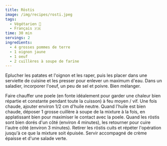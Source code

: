```yaml
---
title: Röstis
image: /img/recipes/rosti.jpeg
tags:
  - Végétarien 🌿
  - Français 🇫🇷
time: 30 min
servings: 2
ingredients:
  - 4 grosses pommes de terre
  - 1 oignon jaune
  - 1 oeuf
  - 2 cuillères à soupe de farine
---
```


E﻿plucher les patates et l'oignon et les raper, puis les placer dans une serviette de cuisine et les presser pour enlever un maximum d'eau. Dans un saladier, incorporer l'oeuf, un peu de sel et poivre. Bien mélanger.

F﻿aire chauffer une poele (en fonte idéalement pour garder une chaleur bien répartie et constante pendant toute la cuisson) à feu moyen / vif. Une fois chaude, ajouter environ 1/2 cm d'huile neutre. Quand l'huile est bien chaude, déposer 1 grosse cuillère à soupe de la mixture à la fois, en applatissant bien pour maximiser le contact avec la poele. Quand les röstis sont bien dorés d'un côté (environ 4 minutes), les retourner pour cuire l'autre côté (environ 3 minutes). Retirer les röstis cuits et répéter l'opération jusqu'à ce que la mixture soit épuisée. Servir accompagné de crème épaisse et d'une salade verte.
